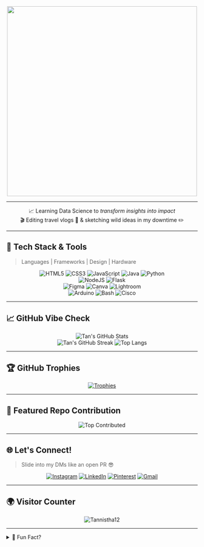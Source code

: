 <div align="center">

<img src="https://github.com/Anmol-Baranwal/Cool-GIFs-For-GitHub/assets/74038190/0c7eb6ed-663b-4ce4-bfbd-18239a38ba1b" width="500"/>

</div>

---

<div align="center">

📈 Learning Data Science to *transform insights into impact*  
🎬 Editing travel vlogs 🎒 & sketching wild ideas in my downtime ✏️  

</div>

---


## 🧩 Tech Stack & Tools
> Languages | Frameworks | Design | Hardware

<div align="center">

![HTML5](https://img.shields.io/badge/HTML-E34F26?style=for-the-badge&logo=html5&logoColor=white) 
![CSS3](https://img.shields.io/badge/CSS-1572B6?style=for-the-badge&logo=css3&logoColor=white) 
![JavaScript](https://img.shields.io/badge/JS-F7DF1E?style=for-the-badge&logo=javascript&logoColor=black) 
![Java](https://img.shields.io/badge/Java-ED8B00?style=for-the-badge&logo=java&logoColor=white) 
![Python](https://img.shields.io/badge/Python-3776AB?style=for-the-badge&logo=python&logoColor=white)  
![NodeJS](https://img.shields.io/badge/Node.js-339933?style=for-the-badge&logo=node.js&logoColor=white)
![Flask](https://img.shields.io/badge/Flask-000000?style=for-the-badge&logo=flask&logoColor=white)  
![Figma](https://img.shields.io/badge/Figma-F24E1E?style=for-the-badge&logo=figma&logoColor=white) 
![Canva](https://img.shields.io/badge/Canva-00C4CC?style=for-the-badge&logo=canva&logoColor=white) 
![Lightroom](https://img.shields.io/badge/Lightroom-31A8FF?style=for-the-badge&logo=Adobe%20Lightroom&logoColor=white)  
![Arduino](https://img.shields.io/badge/Arduino-00979D?style=for-the-badge&logo=Arduino&logoColor=white)
![Bash](https://img.shields.io/badge/Bash-121011?style=for-the-badge&logo=gnu-bash&logoColor=white) 
![Cisco](https://img.shields.io/badge/Cisco-1BA0D7?style=for-the-badge&logo=cisco&logoColor=white)

</div>

---

## 📈 GitHub Vibe Check

<div align="center">

![Tan's GitHub Stats](https://github-readme-stats.vercel.app/api?username=Tannistha12&theme=radical&show_icons=true&hide_border=false&count_private=true)  
![Tan's GitHub Streak](https://streak-stats.demolab.com?user=Tannistha12&theme=radical&hide_border=false)
![Top Langs](https://github-readme-stats.vercel.app/api/top-langs/?username=Tannistha12&layout=compact&theme=radical&hide_border=false)

</div>

---

## 🏆 GitHub Trophies

<div align="center">

[![Trophies](https://github-profile-trophy.vercel.app/?username=Tannistha12&theme=gruvbox&no-frame=false&row=2&column=4)](https://github.com/Tannistha12)

</div>

---

## 🚀 Featured Repo Contribution

<div align="center">

![Top Contributed](https://github-contributor-stats.vercel.app/api?username=Tannistha12&limit=5&theme=dracula&combine_all_yearly_contributions=true)

</div>

---

## 🌐 Let's Connect!
> Slide into my DMs like an open PR 😎

<div align="center">

[![Instagram](https://img.shields.io/badge/Instagram-%23E4405F.svg?style=for-the-badge&logo=instagram&logoColor=white)](https://instagram.com/tannistha.08)
[![LinkedIn](https://img.shields.io/badge/LinkedIn-%230077B5.svg?style=for-the-badge&logo=linkedin&logoColor=white)](https://linkedin.com/in/tannistha-c-425a09231)
[![Pinterest](https://img.shields.io/badge/Pinterest-%23E60023.svg?style=for-the-badge&logo=pinterest&logoColor=white)](https://in.pinterest.com/tanni08chat/)
[![Gmail](https://img.shields.io/badge/Email-D14836?style=for-the-badge&logo=gmail&logoColor=white)](mailto:tannisthachat17@gmail.com)

</div>

---

## 🌍 Visitor Counter

<p align="center">
  <img src="https://komarev.com/ghpvc/?username=Tannistha12&label=Profile%20views&color=0e75b6&style=flat" alt="Tannistha12" />
</p>

---

<details>
<summary>📜 Fun Fact?</summary>

> I build things from caffeine & curiosity ☕💡  
> Love aesthetic UIs and data that tells a story.  
> Always dreaming about that next travel vlog or open-source PR.  

</details>

<!-- README crafted with love 💙 by Tan -->
